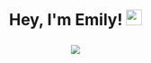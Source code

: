 <h1 align="center">Hey, I'm Emily!
<img src="https://media.giphy.com/media/hvRJCLFzcasrR4ia7z/giphy.gif" width="28">
    <br>
    <p align="center">
  <img src="https://readme-typing-svg.herokuapp.com/?lines=Always+Learning&font=Fira%20Code&center=true&width=440&height=45&color=628fdb&vCenter=true&size=22"></a>
</p>
</h1>
